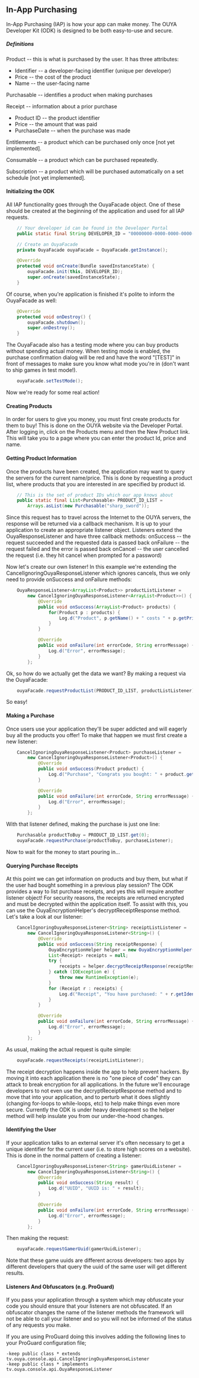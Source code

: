## In-App Purchasing

In-App Purchasing (IAP) is how your app can make money.  The OUYA Developer Kit (ODK) is designed to be both easy-to-use and secure.

##### Definitions

Product -- this is what is purchased by the user.  It has three attributes:
* Identifier -- a developer-facing identifier (unique per developer)
* Price -- the cost of the product
* Name -- the user-facing name

Purchasable -- identifies a product when making purchases

Receipt -- information about a prior purchase
* Product ID -- the product identifier
* Price -- the amount that was paid
* PurchaseDate -- when the purchase was made

Entitlements -- a product which can be purchased only once [not yet implemented].

Consumable -- a product which can be purchased repeatedly.

Subscription -- a product which will be purchased automatically on a set schedule [not yet implemented].

#### Initializing the ODK

All IAP functionality goes through the OuyaFacade object.  One of these should be created at the beginning of the application and used for all IAP requests.
```java
	// Your developer id can be found in the Developer Portal
	public static final String DEVELOPER_ID = "00000000-0000-0000-0000-000000000000";

	// Create an OuyaFacade
	private OuyaFacade ouyaFacade = OuyaFacade.getInstance();

	@Override
	protected void onCreate(Bundle savedInstanceState) {
		ouyaFacade.init(this, DEVELOPER_ID);
		super.onCreate(savedInstanceState);
	}
```
Of course, when you're application is finished it's polite to inform the OuyaFacade as well:
```java
	@Override
	protected void onDestroy() {
		ouyaFacade.shutdown();
		super.onDestroy();
	}
```
The OuyaFacade also has a testing mode where you can buy products without spending actual money.  When testing mode is enabled, the purchase confirmation dialog will be red and have the word "[TEST]" in front of messages to make sure you know what mode you're in (don't want to ship games in test mode!).
```java
	ouyaFacade.setTestMode();
```
Now we're ready for some real action! 

#### Creating Products

In order for users to give you money, you must first create products for them to buy!  This is done on the OUYA website via the Developer Portal.
After logging in, click on the Products menu and then the New Product link.  This will take you to a page where you can enter the product Id, price and name.

#### Getting Product Information

Once the products have been created, the application may want to query the servers for the current name/price.  This is done by requesting a product list, where products that you are interested in are specified by product id.
```java
	// This is the set of product IDs which our app knows about
	public static final List<Purchasable> PRODUCT_ID_LIST =
		Arrays.asList(new Purchasable("sharp_sword"));
```
Since this request has to travel across the Internet to the OUYA servers, the response will be returned via a callback mechanism.  It is up to your application to create an appropriate listener object.  Listeners extend the OuyaResponseListener and have three callback methods:
onSuccess	-- the request succeeded and the requested data is passed back
onFailure	-- the request failed and the error is passed back
onCancel	-- the user cancelled the request (i.e. they hit cancel when prompted for a password)

Now let's create our own listener!  In this example we're extending the CancelIgnoringOuyaResponseListener which ignores cancels, thus we only need to provide onSuccess and onFailure methods:
```java
	OuyaResponseListener<ArrayList<Product>> productListListener =
		new CancelIgnoringOuyaResponseListener<ArrayList<Product>>() {
			@Override
			public void onSuccess(ArrayList<Product> products) {
				for(Product p : products) {
					Log.d("Product", p.getName() + " costs " + p.getPriceInCents());
				}
			}

			@Override
			public void onFailure(int errorCode, String errorMessage) {
				Log.d("Error", errorMessage);
			}
		};
```
Ok, so how do we actually get the data we want?  By making a request via the OuyaFacade:
```java
	ouyaFacade.requestProductList(PRODUCT_ID_LIST, productListListener);
```
So easy!

#### Making a Purchase

Once users use your application they'll be super addicted and will eagerly buy all the products you offer!  To make that happen we must first create a new listener:
```java
	CancelIgnoringOuyaResponseListener<Product> purchaseListener =
		new CancelIgnoringOuyaResponseListener<Product>() {
			@Override
			public void onSuccess(Product product) {
				Log.d("Purchase", "Congrats you bought: " + product.getName());
			}

			@Override
			public void onFailure(int errorCode, String errorMessage) {
				Log.d("Error", errorMessage);
			}
		};
```
With that listener defined, making the purchase is just one line:
```java
	Purchasable productToBuy = PRODUCT_ID_LIST.get(0);
	ouyaFacade.requestPurchase(productToBuy, purchaseListener);
```
Now to wait for the money to start pouring in...

#### Querying Purchase Receipts

At this point we can get information on products and buy them, but what if the user had bought something in a previous play session?  The ODK provides a way to list purchase receipts, and yes this will require another listener object!
For security reasons, the receipts are returned encrypted and must be decrypted within the application itself.  To assist with this, you can use the OuyaEncryptionHelper's decryptReceiptResponse method.
Let's take a look at our listener:
```java
	CancelIgnoringOuyaResponseListener<String> receiptListListener =
		new CancelIgnoringOuyaResponseListener<String>() {
			@Override
			public void onSuccess(String receiptResponse) {
				OuyaEncryptionHelper helper = new OuyaEncryptionHelper();
				List<Receipt> receipts = null;
				try {
					receipts = helper.decryptReceiptResponse(receiptResponse);
				} catch (IOException e) {
					throw new RuntimeException(e);
				}
				for (Receipt r : receipts) {
					Log.d("Receipt", "You have purchased: " + r.getIdentifier())
				}
			}

			@Override
			public void onFailure(int errorCode, String errorMessage) {
				Log.d("Error", errorMessage);
			}
		};
```
As usual, making the actual request is quite simple:
```java
	ouyaFacade.requestReceipts(receiptListListener);
```
The receipt decryption happens inside the app to help prevent hackers.  By moving it into each application there is no "one piece of code" they can attack to break encryption for all applications.  In the future we'll encourage developers to not even use the decryptReceiptResponse method and to move that into your application, and to perturb what it does slightly (changing for-loops to while-loops, etc) to help make things even more secure.
Currently the ODK is under heavy development so the helper method will help insulate you from our under-the-hood changes.

#### Identifying the User

If your application talks to an external server it's often necessary to get a unique identifier for the current user (i.e. to store high scores on a website).  This is done in the normal pattern of creating a listener:
```java
	CancelIgnoringOuyaResponseListener<String> gamerUuidListener =
		new CancelIgnoringOuyaResponseListener<String>() {
			@Override
			public void onSuccess(String result) {
				Log.d("UUID", "UUID is: " + result);
			}

			@Override
			public void onFailure(int errorCode, String errorMessage) {
				Log.d("Error", errorMessage);
			}
		};
```
Then making the request:
```java
	ouyaFacade.requestGamerUuid(gamerUuidListener);
```
Note that these game uuids are different across developers: two apps by different developers that query the uuid of the same user will get different results.

#### Listeners And Obfuscators (e.g. ProGuard)

If you pass your application through a system which may obfuscate your code you should ensure that your listeners
are not obfuscated. If an obfuscator changes the name of the listener methods the framework will not be able to
call your listener and so you will not be informed of the status of any requests you make.

If you are using ProGuard doing this involves adding the following lines to your ProGuard configuration file;

```
-keep public class * extends tv.ouya.console.api.CancelIgnoringOuyaResponseListener
-keep public class * implements tv.ouya.console.api.OuyaResponseListener
````

